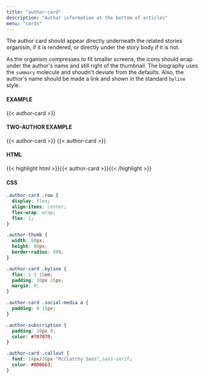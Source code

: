 ```yaml
---
title: "author-card"
description: "Author information at the bottom of articles"
menu: "cards"
---
```


The author card should appear directly underneath the related stories organism, if it is rendered, or directly under the story body if it is not.

As the organism compresses to fit smaller screens, the icons should wrap under the author's name and still right of the thumbnail. The biography uses the `summary` molecule and shoudn't deviate from the defaults. Also, the author's name should be made a link and shown in the standard `byline` style.

#### EXAMPLE
<div class="story-module">
  {{< author-card >}}
</div>

#### TWO-AUTHOR EXAMPLE
<div class="grid story-module">
  {{< author-card >}}
  {{< author-card >}}
</div>


#### HTML
{{< highlight html >}}{{< author-card >}}{{< /highlight >}}

#### CSS
```css
.author-card .row {
  display: flex;
  align-items: center;
  flex-wrap: wrap;
  flex: 1;
}

.author-thumb {
  width: 80px;
  height: 80px;
  border-radius: 50%;
}

.author-card .byline {
  flex: 1 1 15em;
  padding: 10px 15px;
  margin: 0;
}

.author-card .social-media a {
  padding: 0 15px;
}

.author-subscription {
  padding: 10px 0;
  color: #707070;
}

.author-card .callout {
  font: 14px/20px "McClatchy Sans",sans-serif;
  color: #0066b3;
}
```
